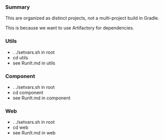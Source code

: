 
### Summary

This are organized as distinct projects, not a multi-project build in Gradle.

This is because we want to use Artifactory for dependencies. 

### Utils

* . ./setvars.sh in root
* cd utils
* see RunIt.md in utils 

### Component

* . ./setvars.sh in root
* cd component
* see RunIt.md in component 

### Web

* . ./setvars.sh in root
* cd web
* see RunIt.md in web 

